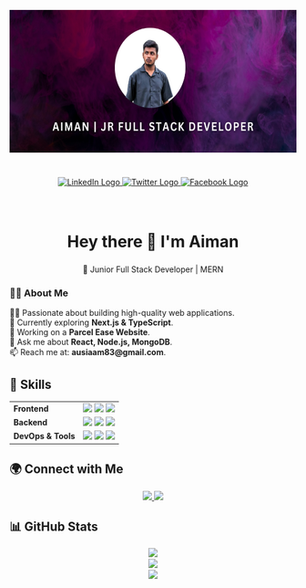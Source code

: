 <br clear="both">

<div align="center">
  <img height="250" src="https://raw.githubusercontent.com/Aiman03-del/assets/refs/heads/main/assets/Banner.png" />
</div>

###

<br clear="both">

<div align="center">
  <a href="https://www.linkedin.com/in/au-siaam-721011204/" target="_blank">
    <img src="https://img.shields.io/static/v1?message=LinkedIn&logo=linkedin&label=&color=0077B5&logoColor=white&labelColor=&style=flat" height="25" alt="LinkedIn Logo" />
  </a>
  <a href="https://x.com/au_siaam" target="_blank">
    <img src="https://img.shields.io/static/v1?message=Twitter&logo=twitter&label=&color=1DA1F2&logoColor=white&labelColor=&style=flat" height="25" alt="Twitter Logo" />
  </a>
  <a href="https://www.facebook.com/profile.php?id=100073793885691" target="_blank">
    <img src="https://img.shields.io/static/v1?message=Facebook&logo=facebook&label=&color=1877F2&logoColor=white&labelColor=&style=flat" height="25" alt="Facebook Logo" />
  </a>
</div>

###

<br clear="both">

<h1 align="center">Hey there 👋 I'm Aiman</h1>

###

<p align="center">🚀 Junior Full Stack Developer | MERN</p>

###

<h3 align="left">👩‍💻 About Me</h3>

<p align="left">
👨‍💻 Passionate about building high-quality web applications. <br>
🌱 Currently exploring <b>Next.js & TypeScript</b>. <br>
🔭 Working on a <b>Parcel Ease Website</b>. <br>
💬 Ask me about <b>React, Node.js, MongoDB</b>. <br>
📫 Reach me at: <b>ausiaam83@gmail.com</b>.
</p>

###

## 🚀 Skills

<table align="center">
  <tr>
    <td><b>Frontend</b></td>
    <td>
      <img src="https://img.shields.io/badge/React-20232A?style=for-the-badge&logo=react" />
      <img src="https://img.shields.io/badge/TailwindCSS-38B2AC?style=for-the-badge&logo=tailwind-css" />
      <img src="https://img.shields.io/badge/Next.js-000000?style=for-the-badge&logo=next.js" />
    </td>
  </tr>
  <tr>
    <td><b>Backend</b></td>
    <td>
      <img src="https://img.shields.io/badge/Node.js-43853D?style=for-the-badge&logo=node.js" />
      <img src="https://img.shields.io/badge/Express.js-404D59?style=for-the-badge&logo=express" />
      <img src="https://img.shields.io/badge/MongoDB-4EA94B?style=for-the-badge&logo=mongodb" />
    </td>
  </tr>
  <tr>
    <td><b>DevOps & Tools</b></td>
    <td>
      <img src="https://img.shields.io/badge/Netlify-00C7B7?style=for-the-badge&logo=netlify" />
      <img src="https://img.shields.io/badge/GitHub-181717?style=for-the-badge&logo=github" />
      <img src="https://img.shields.io/badge/Vercel-000000?style=for-the-badge&logo=vercel" />
    </td>
  </tr>
</table>

## 🌍 Connect with Me

<div align="center">
  <a href="https://linkedin.com/in/au-siaam-721011204">
    <img src="https://img.shields.io/badge/LinkedIn-0A66C2?style=for-the-badge&logo=linkedin" />
  </a>
  <a href="https://github.com/Aiman03-del">
    <img src="https://img.shields.io/badge/GitHub-181717?style=for-the-badge&logo=github" />
  </a>
</div>

## 📊 GitHub Stats

<div align="center">
  <img src="https://github-readme-stats.vercel.app/api?username=Aiman03-del&show_icons=true&theme=radical" /><br>
  <img src="https://github-readme-stats.vercel.app/api/top-langs/?username=Aiman03-del&layout=compact&theme=radical" /><br>
  <img src="https://github-readme-streak-stats.herokuapp.com/?user=Aiman03-del&theme=radical" />
</div>
